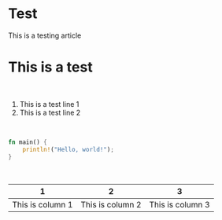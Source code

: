 <div class="title">

# Test
This is a testing article

</div>

# This is a test
<br>

1. This is a test line 1
2. This is a test line 2

<br>

<div class="code">

```rust
fn main() {
    println!("Hello, world!");
}
```

</div>

<br>

| 1                | 2                | 3                |
| ---------------- | ---------------- | ---------------- |
| This is column 1 | This is column 2 | This is column 3 |
